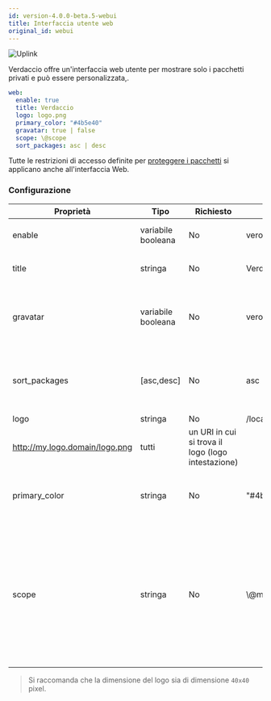 ```yaml
---
id: version-4.0.0-beta.5-webui
title: Interfaccia utente web
original_id: webui
---
```


![Uplink](https://user-images.githubusercontent.com/558752/52916111-fa4ba980-32db-11e9-8a64-f4e06eb920b3.png)

Verdaccio offre un'interfaccia web utente per mostrare solo i pacchetti privati e può essere personalizzata,.

```yaml
web:
  enable: true
  title: Verdaccio
  logo: logo.png
  primary_color: "#4b5e40"
  gravatar: true | false
  scope: \@scope
  sort_packages: asc | desc
```

Tutte le restrizioni di accesso definite per [proteggere i pacchetti](protect-your-dependencies.md) si applicano anche all'interfaccia Web.

### Configurazione

| Proprietà     | Tipo               | Richiesto | Esempio                                                     | Supporto   | Descrizione                                                                                                                                                                |
| ------------- | ------------------ | --------- | ----------------------------------------------------------- | ---------- | -------------------------------------------------------------------------------------------------------------------------------------------------------------------------- |
| enable        | variabile booleana | No        | vero/falso                                                  | tutti      | abilita l'interfaccia web                                                                                                                                                  |
| title         | stringa            | No        | Verdaccio                                                   | tutti      | Descrizione del titolo HTML                                                                                                                                                |
| gravatar      | variabile booleana | No        | vero                                                        | `>v4`   | Gravatars will be generated under the hood if this property is enabled                                                                                                     |
| sort_packages | [asc,desc]         | No        | asc                                                         | `>v4`   | Di default i pacchetti privati sono ordinati in ordine crescente                                                                                                           |
| logo          | stringa            | No        | /local/path/to/my/logo.png  
http://my.logo.domain/logo.png | tutti      | un URI in cui si trova il logo (logo intestazione)                                                                                                                         |
| primary_color | stringa            | No        | "#4b5e40"                                                   | `>4`    | The primary color to use throughout the UI (header, etc)                                                                                                                   |
| scope         | stringa            | No        | \\@myscope                                                | `>v3.x` | Se si utilizza questo registro per uno specifico scope, definisci quello scope nelle istruzioni dell' intestazione dell'interfaccia web utente (nota: escape @ with \\@) |

> Si raccomanda che la dimensione del logo sia di dimensione `40x40` pixel.